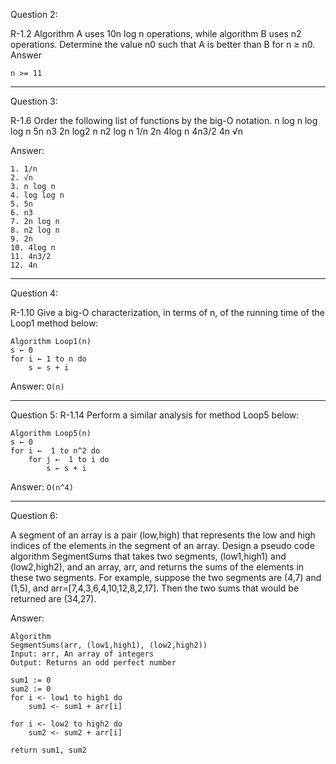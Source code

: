 Question 2:

R-1.2 Algorithm A uses 10n log n operations, while algorithm B uses n2 operations. Determine the value n0 such that A is better than B for n ≥ n0.
Answer

```
n >= 11
```

---

Question 3:

R-1.6 Order the following list of functions by the big-O notation. n log n log log n 5n n3 2n log2 n n2 log n 1/n 2n 4log n 4n3/2 4n √n

Answer:

```
1. 1/n
2. √n
3. n log n
4. log log n
5. 5n
6. n3
7. 2n log n
8. n2 log n
9. 2n
10. 4log n
11. 4n3/2
12. 4n

```

---

Question 4:

R-1.10 Give a big-O characterization, in terms of n, of the running time of the Loop1 method below:

```
Algorithm Loop1(n)
s ← 0
for i ← 1 to n do
    s ← s + i
```

Answer:
`O(n)`

---

Question 5:
R-1.14 Perform a similar analysis for method Loop5 below:

```
Algorithm Loop5(n)
s ← 0
for i ←  1 to n^2 do
    for j ←  1 to i do
        s ← s + i
```

Answer:
`O(n^4)`

---

Question 6:

A segment of an array is a pair (low,high) that represents the low and high indices of the elements in the segment of an array. Design a pseudo code algorithm SegmentSums that takes two segments, (low1,high1) and (low2,high2), and an array, arr, and returns the sums of the elements in these two segments. For example, suppose the two segments are (4,7) and (1,5), and arr=[7,4,3,6,4,10,12,8,2,17]. Then the two sums that would be returned are (34,27).

Answer:

```
Algorithm
SegmentSums(arr, (low1,high1), (low2,high2))
Input: arr, An array of integers
Output: Returns an odd perfect number

sum1 := 0
sum2 := 0
for i <- low1 to high1 do
    sum1 <- sum1 + arr[i]

for i <- low2 to high2 do
    sum2 <- sum2 + arr[i]

return sum1, sum2
```
